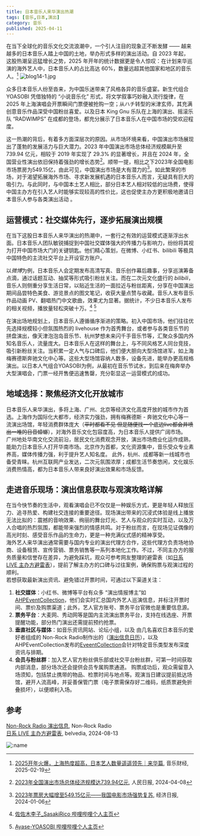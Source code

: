 ```yaml
---
title: 日本音乐人来华演出热潮
tags: [音乐,日本,演出]
category: 音乐
published: 2025-04-11
---
```


在当下全球化的音乐文化交流浪潮中，一个引人注目的现象正不断发酵 —— 越来越多的日本音乐人踏上中国的土地，举办形式多样的演出活动。自 2023 年起，这股热潮呈迅猛增长之势，2025 年开年的统计数据更是令人惊叹：在计划来华巡演的海外艺人中，日本音乐人的占比高达 60%，数量远超其他国家和地区的音乐人。[^1]
![blog14-1.jpg](https://s2.loli.net/2025/04/04/pcqQksSdTgyUzlF.jpg)

众多日本音乐人纷至沓来，为中国乐迷带来了风格各异的音乐盛宴。新生代组合 YOASOBI 凭借独特的 “小说音乐化” 形式，将文学叙事巧妙融入流行旋律，在 2025 年上海演唱会开票瞬间门票便被抢购一空；从ハチ转型的米津玄师，其充满创意音乐作品深受中国粉丝喜爱。以及日本 King Gnu 乐队在上海的演出、摇滚乐队 “RADWIMPS” 在成都的登场，都充分展示了日本音乐人在中国市场的受欢迎程度。​  

这一热潮的背后，有着多方面深层次的原因。从市场环境来看，中国演出市场展现出了蓬勃的发展活力与巨大潜力。2023 年中国演出市场总体经济规模飙升至 739.94 亿元，相较于 2019 年实现了 29.3% 的显著增长，并且在 2024 年，全国营业性演出依旧保持着强劲的增长态势[^2]。顺带一提，相比之下2023年全国电影市场票房为549.15亿，由此可见，中国演出市场是大有潜力的[^3]。如此繁荣的市场，对于渴望拓展海外市场、寻求新发展机遇的日本音乐人而言，无疑具有巨大的吸引力。与此同时，与中国本土艺人相比，部分日本艺人相对较低的出场费，使得中国主办方在引入艺人时能够实现较高的性价比，这也促使主办方更积极地邀请日本音乐人参与各类演出活动 。  

## 运营模式：社交媒体先行，逐步拓展演出规模  
在当下这股日本音乐人来华演出的热潮中，一套行之有效的运营模式逐渐浮出水面。日本音乐人团队敏锐捕捉到中国社交媒体强大的传播力与影响力，纷纷将其视为打开中国市场大门的关键钥匙。他们精心策划，在微博、小红书、bilibili 等极具中国特色的主流社交平台上开设官方账户。​  

以*微博*为例，日本音乐人会定期发布高清写真、音乐创作幕后趣事，分享巡演筹备点滴，通过话题互动、抽奖等形式吸引粉丝关注。而在二次元文化盛行的 *bilibili*，音乐人则侧重分享生活日常，以贴近生活的一面拉近与粉丝距离，分享在中国演出期间品尝特色美食、游览景点的图文笔记，收获大量点赞与收藏。音乐人发布音乐作品动画 PV、翻唱热门中文歌曲，效果尤为显著。据统计，不少日本音乐人发布的相关视频，播放量轻松突破十万。[^4] [^5]  

在演出场地规划上，日本音乐人遵循循序渐进的策略。初入中国市场，他们往往优先选择规模较小但氛围热烈的 livehouse 作为首秀舞台，或者参与各类音乐节的拼盘演出，像天津泡泡岛音乐节、杭州梦想未来闪千手音乐节等，汇聚众多国内外知名音乐人，流量庞大。日本音乐人在这样的舞台上，与不同风格艺人同台竞技，吸引新粉丝关注。当积累一定人气与口碑后，他们便大胆向大型场馆进军，如上海梅赛德斯奔驰文化中心等。这些大型场馆容纳人数多，设备先进，能举办更高规格演出。以日本人气组合YOASOBI为例，从最初在音乐节试水，到后来在梅奔举办大型演唱会，门票一经开售便迅速售罄，充分彰显这一运营模式的成功。  

## 地域选择：聚焦经济文化开放城市  
日本音乐人来华演出，多将上海、广州、北京等经济文化高度开放的城市作为首选。上海作为国际化大都市，经济实力强劲，拥有梅赛德斯 - 奔驰文化中心等一流演出场馆，年轻消费群体庞大（~~平时都看不见 但是随便找一个底边live都会井喷出一堆的日音蟑螂~~），对海外音乐文化包容度高，为日本音乐人提供广阔市场。  
广州地处华南文化交流前沿，居民文化消费观念开放，演出市场商业化运作成熟，能助力日本音乐人打开华南市场。北京作为首都，文化资源集中，音乐受众专业素养高，媒体传播力强，利于提升艺人知名度。
此外，杭州、成都等新一线城市也备受青睐。杭州互联网产业发达，二次元氛围浓厚；成都生活节奏悠闲，文化娱乐消费热情高，都为日本音乐人带来良好演出效果和市场反馈。  

##  走进音乐现场：演出信息获取与观演攻略详解  
在当今快节奏的生活中，观看演唱会已不仅仅是一种娱乐方式，更是年轻人释放压力、追寻热爱、构建社交连接的重要途径。现场演出带来的沉浸式体验是线上播放无法比拟的：震撼的音响效果、绚丽的舞台灯光、艺人与观众的实时互动，以及万人合唱的热烈氛围，都能带来强烈的情感共鸣。对于粉丝而言，在现场见证偶像的高光时刻、感受音乐作品的生命力，更是一种充满仪式感的精神享受。  
海外艺人来华演出通常需要与国内专业的演出代理方合作，这些代理方负责场地协商、设备租赁、宣传营销、票务销售等一系列本地化工作。不过，不同主办方的服务质量和信誉存在差异，为避免踩坑，观众可参考网友整理的避雷表（如[日系 LIVE 主办方避雷表](https://bbs.saraba1st.com/2b/forum.php?mod=viewthread&tid=2143473)），提前了解主办方的口碑与过往案例，确保购票与观演过程的顺利。  
若想获取最新演出资讯、避免错过开票时间，可通过以下渠道关注：
1. **社交媒体**：小红书、微博等平台有众多 “演出情报博主”如[AHPEventCollection](https://m.weibo.cn/u/2880438310)，他们会实时汇总国内外艺人巡演信息，并标注开票时间、票价及购票渠道；此外，艺人官方账号、票务平台官微也是重要信息源。
2. **票务平台**：大麦网、秀动网等是国内主流演出票务平台，支持在线选座、开票提醒功能，部分热门演出还需提前预约抢票。
3. **垂直社区与媒体**：如音乐资讯网站、论坛小组，以及 由几名喜欢日本音乐的爱好者组成的 Non-Rock Radio制作出的（[演出信息日历](https://timetreeapp.com/public_calendars/nonrockradio/)），以及AHPEventCollection发布的[EveentCollection](https://shimo.im/tables/C33kuKSu9zXPoJgQ)会针对特定音乐类型发布深度资讯与排期。
4. **会员与粉丝群**：加入艺人官方粉丝俱乐部或社交平台粉丝群，可第一时间获取内部消息，部分场次还会提供会员专属购票通道。
购票成功后，观众需留意入场须知，包括禁止携带的物品、检票时间与地点等。观演当日建议提前抵达场馆，避开人流高峰，并妥善保管门票（电子票需保存好二维码，纸质票避免折叠损坏），以便顺利入场。

## 参考  
[Non-Rock Radio 演出信息](https://timetreeapp.com/public_calendars/nonrockradio/), Non-Rock Radio  
[日系 LIVE 主办方避雷表](https://bbs.saraba1st.com/2b/forum.php?mod=viewthread&tid=2143473), belvedia, 2024-08-13  

![:name](https://count.getloli.com/@Mikuorz-14?theme=capoo-2)  

[^1]: [2025开年火爆，上海热度超高，日本艺人数量遥遥领先｜来华篇](https://mp.weixin.qq.com/s?__biz=MjM5NzQyMjkyOQ==&mid=2661336518&idx=1&sn=989003fb3a78f627b648d809c6b072a6), 音乐财经, 2025-02-19
[^2]: [2023年全国演出市场总体经济规模达739.94亿元](https://www.gov.cn/yaowen/liebiao/202404/content_6943899.htm), 人民日报, 2024-04-08
[^3]: [2023年票房大幅增至549.15亿元——我国电影市场强势复苏](https://www.news.cn/local/20240106/5ca719b7501645fdb9486820d7d5b706/c.html), 经济日报, 2024-01-06
[^4]: [佐佐木李子_SasakiRico 哔哩哔哩个人主页](https://space.bilibili.com/3546583199124013)
[^5]: [Ayase-YOASOBI 哔哩哔哩个人主页](https://space.bilibili.com/400813602)



